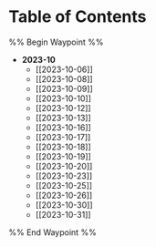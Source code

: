 # Table of Contents
%% Begin Waypoint %%
- **2023-10**
	- [[2023-10-06]]
	- [[2023-10-08]]
	- [[2023-10-09]]
	- [[2023-10-10]]
	- [[2023-10-12]]
	- [[2023-10-13]]
	- [[2023-10-16]]
	- [[2023-10-17]]
	- [[2023-10-18]]
	- [[2023-10-19]]
	- [[2023-10-20]]
	- [[2023-10-23]]
	- [[2023-10-25]]
	- [[2023-10-26]]
	- [[2023-10-30]]
	- [[2023-10-31]]

%% End Waypoint %%

